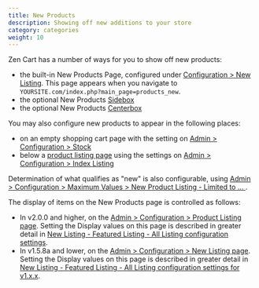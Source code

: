 ```yaml
---
title: New Products
description: Showing off new additions to your store
category: categories
weight: 10
---
```


Zen Cart has a number of ways for you to show off new products: 

- the built-in New Products Page, configured under [Configuration > New Listing](/user/admin_pages/configuration/configuration_newlisting/).  This page appears when you navigate to `YOURSITE.com/index.php?main_page=products_new`.
- the optional New Products [Sidebox](/user/template/sideboxes/) 
- the optional New Products [Centerbox](/user/template/centerboxes/)

You may also configure new products to appear in the following places: 

- on an empty shopping cart page with the setting on [Admin > Configuration > Stock](/user/admin_pages/configuration/configuration_stock/)
- below a [product listing page](/user/storefront_pages/listing_pages/) using the settings on [Admin > Configuration > Index Listing](/user/admin_pages/configuration/configuration_indexlisting/)


Determination of what qualifies as "new" is also configurable, using 
[Admin > Configuration > Maximum Values > New Product Listing - Limited to ... ](/user/admin_pages/configuration/configuration_maximumvalues/#new_product_listing__limited_to_).

The display of items on the New Products page is controlled as follows:
- In v2.0.0 and higher, on the [Admin > Configuration > Product Listing page](/user/admin_pages/configuration/configuration_productlisting/).  Setting the Display values on this page is described in greater detail in [New Listing - Featured Listing - All Listing configuration settings](/user/template/new_featured_all_listing_page_configuration/). 
- In v1.5.8a and lower, on the [Admin > Configuration > New Listing page](/user/admin_pages/configuration/configuration_newlisting/).  Setting the Display values on this page is described in greater detail in [New Listing - Featured Listing - All Listing configuration settings for v1.x.x](/user/template/new_featured_all_listing_page_configuration/). 
